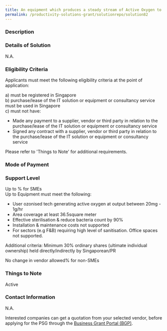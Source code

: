```yaml
---
title: An equipment which produces a steady stream of Active Oxygen to bind and eradicate 99.9% of airborne and surface-bound pollutant such as bacteria, viruses, harmful particles, toxic gases and unpleasant odours. Equipment will eliminate moulds/ bacteria on surfaces and reduce chemical usage for effective sanitation.    Grant support 80% of cost of equipment, up to $30,000 grant
permalink: /productivity-solutions-grant/solutionrepo/solution82
---
```


### Description



### Details of Solution

N.A.

### Eligibility Criteria

Applicants must meet the following eligibility criteria at the point of application:

a) must be registered in Singapore <br>
b) purchase/lease of the IT solution or equipment or consultancy service must be used in Singapore <br>
c) must not have:
- Made any payment to a supplier, vendor or third party in relation to the purchase/lease of the IT solution or equipment or consultancy service
- Signed any contract with a supplier, vendor or third party in relation to the purchase/lease of the IT solution or equipment or consultancy service

Please refer to 'Things to Note' for additional requirements.

### Mode of Payment


### Support Level
Up to % for SMEs <br>
Up to Equipment must meet the following:
- User ozonised tech generating active oxygen at output between 20mg - 1g/hr
- Area coverage at least 36.5square meter
- Effective sterilisation & reduce bacteria count by 90%
- Installation & maintenance costs not supported
- For sectors (e.g F&B) requiring high level of sanitisation. Office spaces not supported.

Additional criteria: Minimum 30% ordinary shares (ultimate individual ownership) held directly/indirectly by Singaporean/PR

No change in vendor allowed% for non-SMEs

### Things to Note
Active

### Contact Information
N.A.

Interested companies can get a quotation from your selected vendor, before applying for the PSG through the <a target='_blank' rel='noopener' href='https://www.businessgrants.gov.sg/'>Business Grant Portal (BGP)</a>.
